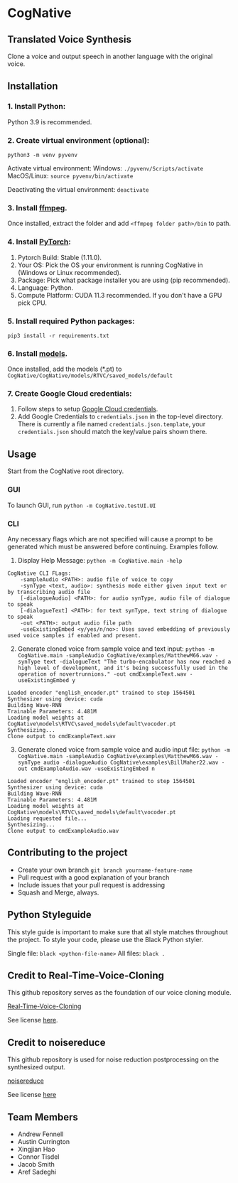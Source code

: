 # CogNative
## Translated Voice Synthesis

Clone a voice and output speech in another language with the original voice.

## Installation

### 1. Install Python:

  Python 3.9 is recommended.

### 2. Create virtual environment (optional):
  ```python3 -m venv pyvenv```

  Activate virtual environment:
  Windows: ```./pyvenv/Scripts/activate```
  MacOS/Linux: ```source pyvenv/bin/activate```

  Deactivating the virtual environment:
  ```deactivate```

### 3. Install [ffmpeg](https://ffmpeg.org/download.html#get-packages). 

Once installed, extract the folder and add ```<ffmpeg folder path>/bin``` to path.
  
### 4. Install [PyTorch](https://pytorch.org/get-started/locally/):
  1. Pytorch Build: Stable (1.11.0).
  2. Your OS: Pick the OS your environment is running CogNative in (Windows or Linux recommended).
  3. Package: Pick what package installer you are using (pip recommended).
  4. Language: Python.
  5. Compute Platform: CUDA 11.3 recommended. If you don't have a GPU pick CPU.
  
### 5. Install required Python packages:
```pip3 install -r requirements.txt```

### 6. Install [models](https://drive.google.com/drive/folders/1fipYnvRT3vayNuGvhfuX1hL0ZC4mEAfs?usp=sharing).

  Once installed, add the models (*.pt) to ```CogNative/CogNative/models/RTVC/saved_models/default```

### 7. Create Google Cloud credentials:
  1. Follow steps to setup [Google Cloud credentials](https://cloud.google.com/docs/authentication/getting-started).
  2. Add Google Credentials to ```credentials.json``` in the top-level directory. There is currently a file named ```credentials.json.template```, your ```credentials.json``` should match the key/value pairs shown there.

## Usage
Start from the CogNative root directory.

### GUI
To launch GUI, run ```python -m CogNative.testUI.UI```

### CLI
Any necessary flags which are not specified will cause a prompt to be generated which must be answered before continuing. Examples follow.

1) Display Help Message: ``` python -m CogNative.main -help ```
```
CogNative CLI FLags:
    -sampleAudio <PATH>: audio file of voice to copy
    -synType <text, audio>: synthesis mode either given input text or by transcribing audio file
    [-dialogueAudio] <PATH>: for audio synType, audio file of dialogue to speak
    [-dialogueText] <PATH>: for text synType, text string of dialogue to speak
    -out <PATH>: output audio file path
    -useExistingEmbed <y/yes/n/no>: Uses saved embedding of previously used voice samples if enabled and present.
```
2) Generate cloned voice from sample voice and text input:
    ``` python -m CogNative.main -sampleAudio CogNative/examples/MatthewM66.wav -synType text -dialogueText "The turbo-encabulator has now reached a high level of development, and it's being successfully used in the operation of novertrunnions." -out cmdExampleText.wav -useExistingEmbed y ```
``` 
Loaded encoder "english_encoder.pt" trained to step 1564501
Synthesizer using device: cuda
Building Wave-RNN
Trainable Parameters: 4.481M
Loading model weights at CogNative\models\RTVC\saved_models\default\vocoder.pt
Synthesizing...
Clone output to cmdExampleText.wav
``` 

3) Generate cloned voice from sample voice and audio input file: 
    ``` python -m CogNative.main -sampleAudio CogNative\examples\MatthewM66.wav -synType audio -dialogueAudio CogNative\examples\BillMaher22.wav -out cmdExampleAudio.wav -useExistingEmbed n ```
```
Loaded encoder "english_encoder.pt" trained to step 1564501
Synthesizer using device: cuda
Building Wave-RNN
Trainable Parameters: 4.481M
Loading model weights at CogNative\models\RTVC\saved_models\default\vocoder.pt
Loading requested file...
Synthesizing...
Clone output to cmdExampleAudio.wav
```

## Contributing to the project

- Create your own branch ```git branch yourname-feature-name```
- Pull request with a good explanation of your branch
- Include issues that your pull request is addressing
- Squash and Merge, always.

## Python Styleguide

This style guide is important to make sure that all style matches throughout the project.
To style your code, please use the Black Python styler.

Single file:    ```black <python-file-name>```
All files:      ```black .```

## Credit to Real-Time-Voice-Cloning

This github repository serves as the foundation of our voice cloning module.

[Real-Time-Voice-Cloning](https://github.com/CorentinJ/Real-Time-Voice-Cloning)

See license [here](CogNative/models/RTVC/LICENSE.md).

## Credit to noisereduce

This github repository is used for noise reduction postprocessing on the synthesized output.

[noisereduce](https://github.com/timsainb/noisereduce)

See license [here](https://github.com/timsainb/noisereduce/blob/master/LICENSE)

## Team Members

- Andrew Fennell
- Austin Currington
- Xingjian Hao
- Connor Tisdel
- Jacob Smith
- Aref Sadeghi

